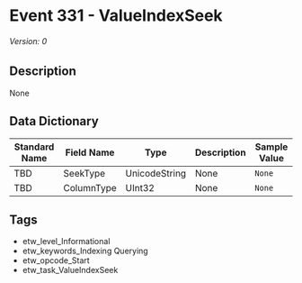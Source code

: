 # Event 331 - ValueIndexSeek
###### Version: 0

## Description
None

## Data Dictionary
|Standard Name|Field Name|Type|Description|Sample Value|
|---|---|---|---|---|
|TBD|SeekType|UnicodeString|None|`None`|
|TBD|ColumnType|UInt32|None|`None`|

## Tags
* etw_level_Informational
* etw_keywords_Indexing Querying
* etw_opcode_Start
* etw_task_ValueIndexSeek